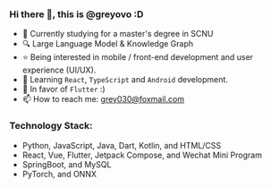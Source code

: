 ### Hi there 👋, this is @greyovo :D

- 🌱 Currently studying for a master's degree in SCNU
- 🔍 Large Language Model & Knowledge Graph
- ⭐ Being interested in mobile / front-end development and user experience (UI/UX).
- 📖 Learning `React`, `TypeScript` and `Android` development.
- 🩵 In favor of `Flutter` :)
- 📫 How to reach me: grey030@foxmail.com

### Technology Stack: 

- Python, JavaScript, Java, Dart, Kotlin, and HTML/CSS
- React, Vue, Flutter, Jetpack Compose, and Wechat Mini Program
- SpringBoot, and MySQL
- PyTorch, and ONNX
